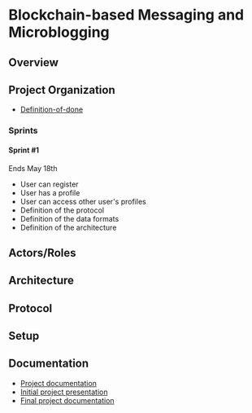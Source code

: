 # Blockchain-based Messaging and Microblogging

## Overview

## Project Organization

* [Definition-of-done](/docs/defofdone.md)

### Sprints

#### Sprint #1

Ends May 18th

* User can register
* User has a profile
* User can access other user's profiles
* Definition of the protocol
* Definition of the data formats
* Definition of the architecture

## Actors/Roles

## Architecture

## Protocol

## Setup

## Documentation

* [Project documentation](/documentation/documentation.pdf)
* [Initial project presentation](/presentation/presentation-initial.pptx)
* [Final project documentation](/presentation/presentation-final.pptx)
